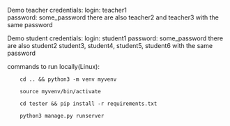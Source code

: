 

Demo teacher credentials:
    login: teacher1         
    password: some_password
there are also teacher2 and teacher3 with the same password


Demo student credentials:
    login: student1
    password: some_password
there are also student2 student3, student4, student5, student6 with the same password


commands to run locally(Linux):

        cd .. && python3 -m venv myvenv 

        source myvenv/bin/activate 

        cd tester && pip install -r requirements.txt 

        python3 manage.py runserver 




